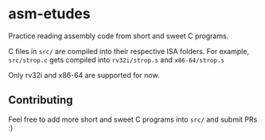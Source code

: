 # asm-etudes
Practice reading assembly code from short and sweet C programs.

C files in `src/` are compiled into their respective ISA folders. For example, `src/strop.c` gets compiled into `rv32i/strop.s` and `x86-64/strop.s`

Only rv32i and x86-64 are supported for now.

## Contributing
Feel free to add more short and sweet C programs into `src/` and submit PRs :)
